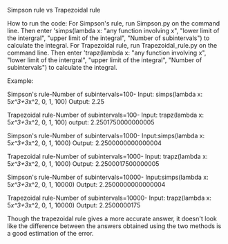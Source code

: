 Simpson rule vs Trapezoidal rule

How to run the code:
For Simpson's rule, run Simpson.py on the command line. Then enter 'simps(lambda x: "any function involving x", "lower limit of the intergral", "upper limit of the integral", "Number of subintervals") to calculate the integral.
For Trapezoidal rule, run Trapezoidal_rule.py on the command line. Then enter 'trapz(lambda x: "any function involving x", "lower limit of the intergral", "upper limit of the integral", "Number of subintervals") to calculate the integral.

Example:

Simpson's rule-Number of subintervals=100-
Input: simps(lambda x: 5*x^3+3*x^2, 0, 1, 100)
Output: 2.25

Trapezoidal rule-Number of subintervals=100-
Input: trapz(lambda x: 5*x^3+3*x^2, 0, 1, 100)
output: 2.2501750000000005


Simpson's rule-Number of subintervals=1000-
Input:simps(lambda x: 5*x^3+3*x^2, 0, 1, 1000)
Output: 2.2500000000000004

Trapezoidal rule-Number of subintervals=1000-
Input: trapz(lambda x: 5*x^3+3*x^2, 0, 1, 1000)
Output: 2.2500017500000005


Simpson's rule-Number of subintervals=10000-
Input:simps(lambda x: 5*x^3+3*x^2, 0, 1, 10000)
Output: 2.2500000000000004

Trapezoidal rule-Number of subintervals=10000-
Input: trapz(lambda x: 5*x^3+3*x^2, 0, 1, 10000)
Output: 2.2500000175


Though the trapezoidal rule gives a more accurate answer, it doesn't look like the difference between the answers obtained using the two methods is a good estimation of the error.
